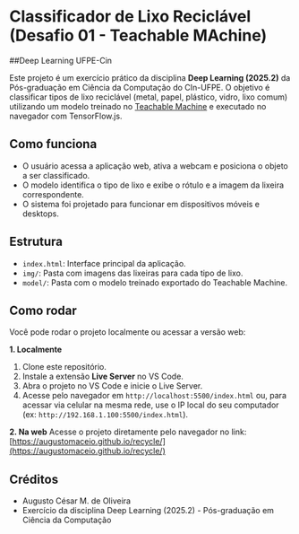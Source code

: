 # Classificador de Lixo Reciclável (Desafio 01 - Teachable MAchine)
##Deep Learning UFPE-Cin

Este projeto é um exercício prático da disciplina **Deep Learning (2025.2)** da Pós-graduação em Ciência da Computação do CIn-UFPE. O objetivo é classificar tipos de lixo reciclável (metal, papel, plástico, vidro, lixo comum) utilizando um modelo treinado no [Teachable Machine](https://teachablemachine.withgoogle.com/) e executado no navegador com TensorFlow.js.

## Como funciona

- O usuário acessa a aplicação web, ativa a webcam e posiciona o objeto a ser classificado.
- O modelo identifica o tipo de lixo e exibe o rótulo e a imagem da lixeira correspondente.
- O sistema foi projetado para funcionar em dispositivos móveis e desktops.

## Estrutura

- `index.html`: Interface principal da aplicação.
- `img/`: Pasta com imagens das lixeiras para cada tipo de lixo.
- `model/`: Pasta com o modelo treinado exportado do Teachable Machine.

## Como rodar

Você pode rodar o projeto localmente ou acessar a versão web:

**1. Localmente**
1. Clone este repositório.
2. Instale a extensão **Live Server** no VS Code.
3. Abra o projeto no VS Code e inicie o Live Server.
4. Acesse pelo navegador em `http://localhost:5500/index.html` ou, para acessar via celular na mesma rede, use o IP local do seu computador (ex: `http://192.168.1.100:5500/index.html`).

**2. Na web**
Acesse o projeto diretamente pelo navegador no link: [https://augustomaceio.github.io/recycle/](https://augustomaceio.github.io/recycle/)

## Créditos
- Augusto César M. de Oliveira
- Exercício da disciplina Deep Learning (2025.2) - Pós-graduação em Ciência da Computação
